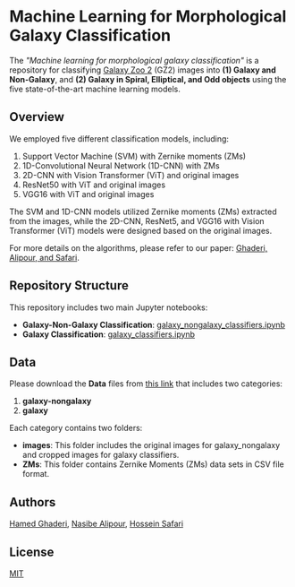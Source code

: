 # Machine Learning for Morphological Galaxy Classification

The *"Machine learning for morphological galaxy classification"* is a repository for classifying [Galaxy Zoo 2](https://data.galaxyzoo.org/#section-7) (GZ2) images into **(1) Galaxy and Non-Galaxy**, and **(2) Galaxy in Spiral, Elliptical, and Odd objects** using the five state-of-the-art machine learning models.

## Overview

We employed five different classification models, including:

1. Support Vector Machine (SVM) with Zernike moments (ZMs)
2. 1D-Convolutional Neural Network (1D-CNN) with ZMs
3. 2D-CNN with Vision Transformer (ViT) and original images
4. ResNet50 with ViT and original images
5. VGG16 with ViT and original images

The SVM and 1D-CNN models utilized Zernike moments (ZMs) extracted from the images, while the 2D-CNN, ResNet5, and VGG16 with Vision Transformer (ViT) models were designed based on the original images.

For more details on the algorithms, please refer to our paper: [Ghaderi, Alipour, and Safari](paperlink).

## Repository Structure

This repository includes two main Jupyter notebooks:

- **Galaxy-Non-Galaxy Classification**: [galaxy_nongalaxy_classifiers.ipynb](https://github.com/hmddev1/machine_learning_for_morphological_galaxy_classification/blob/main/galaxy_nongalaxy_classifiers.ipynb)
- **Galaxy Classification**: [galaxy_classifiers.ipynb](https://github.com/hmddev1/machine_learning_for_morphological_galaxy_classification/blob/main/galaxy_classifier.ipynb)

## Data
Please download the **Data** files from [this link](https://drive.google.com/drive/folders/1pwNk-8VJ-a_jUn84DyPYRYmhYSmki1dh?usp=sharing) that includes two categories:

1. **galaxy-nongalaxy**
2. **galaxy**

Each category contains two folders:

- **images**: This folder includes the original images for galaxy_nongalaxy and cropped images for galaxy classifiers.
- **ZMs**: This folder contains Zernike Moments (ZMs) data sets in CSV file format.

## Authors

[Hamed Ghaderi](https://scholar.google.com/citations?user=G1jGaYcAAAAJ&hl=en), [Nasibe Alipour](https://scholar.google.com/citations?user=PfzZOI0AAAAJ&hl=en), [Hossein Safari](https://scholar.google.com/citations?user=nCc1FV8AAAAJ&hl=en)

## License
[MIT](https://choosealicense.com/licenses/mit/)


